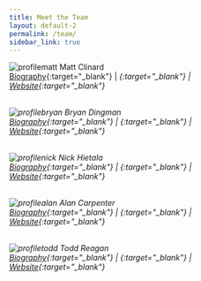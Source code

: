 ```yaml
---
title: Meet the Team
layout: default-2
permalink: /team/
sidebar_link: true
---
```


![profilematt](https://user-images.githubusercontent.com/35777619/36549655-50c82ba8-17c1-11e8-8314-76270259f7b6.jpg)
Matt Clinard <br>
[Biography](./matt-bio.md){:target="_blank"} | [<i class="devicon-github-plain colored"/>](https://github.com/cclinard84){:target="_blank"} | [Website](http://matt-clinard.com){:target="_blank"}
<br/>
<br/>

![profilebryan](https://user-images.githubusercontent.com/35777619/36549708-6d09f224-17c1-11e8-8cdc-89ab8fb1abab.jpg)
Bryan Dingman <br>
[Biography](./bryan-bio.md){:target="_blank"} | [<i class="devicon-github-plain colored"/>](https://github.com/bsdingman/bsdingman.github.io){:target="_blank"} | [Website](http://www.bsdingman.com/){:target="_blank"}
<br/>
<br/>

![profilenick](https://user-images.githubusercontent.com/35777619/36549741-80f12640-17c1-11e8-853b-bfe10f11f01b.jpg)
Nick Hietala<br/>
[Biography](./nick-bio.md){:target="_blank"} | [<i class="devicon-github-plain colored"/>](https://github.com/nchietala){:target="_blank"} | [Website](www.discgolfcoursereview.com){:target="_blank"}
<br/>
<br/>

![profilealan](https://user-images.githubusercontent.com/35777619/36549778-99c975e6-17c1-11e8-9e59-ed9a7bb01b8f.jpg)
Alan Carpenter<br/>
[Biography](./alan-bio.md){:target="_blank"} |
[<i class="devicon-github-plain colored"/>](https://github.com/freudianslip99){:target="_blank"} |
[Website](http://carpenter-labs.tech ){:target="_blank"}
<br/>
<br/>

![profiletodd](https://user-images.githubusercontent.com/35777619/36550067-4ef6f8c6-17c2-11e8-962e-8ca5929cb4f8.jpg)
Todd Reagan<br/>
[Biography](./todd-bio.md){:target="_blank"} | [<i class="devicon-github-plain colored"/>](https://github.com/treagan82){:target="_blank"} |
[Website](https://treagan82.github.io/todd.b.reagan/){:target="_blank"}
<br/>
<br/>
